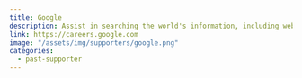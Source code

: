 ```yaml
---
title: Google
description: Assist in searching the world's information, including webpages, images, videos and more
link: https://careers.google.com
image: "/assets/img/supporters/google.png"
categories:
  - past-supporter
---
```

